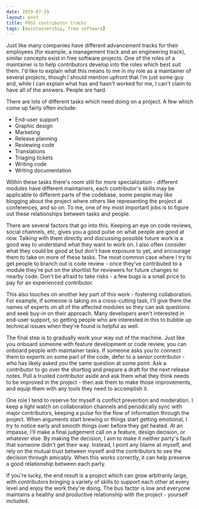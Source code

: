 ```yaml
---
date: 2019-07-29
layout: post
title: FOSS contributor tracks
tags: [maintainership, free software]
---
```


Just like many companies have different advancement tracks for their employees
(for example, a management track and an engineering track), similar concepts
exist in free software projects. One of the roles of a maintainer is to help
contributors develop into the roles which best suit them. I'd like to explain
what this means to me in my role as a maintainer of several projects, though I
should mention upfront that I'm just some guy and, while I can explain what has
and hasn't worked for me, I can't claim to have all of the answers. People are
hard.

There are lots of different tasks which need doing on a project. A few which
come up fairly often include:

- End-user support
- Graphic design
- Marketing
- Release planning
- Reviewing code
- Translations
- Triaging tickets
- Writing code
- Writing documentation

Within these tasks there's room still for more specialization - different
modules have different maintainers, each contributor's skills may be applicable
to different parts of the codebase, some people may like blogging about the
project where others like representing the project at conferences, and so on. To
me, one of my most important jobs is to figure out these relationships between
tasks and people.

There are several factors that go into this. Keeping an eye on code reviews,
social channels, etc, gives you a good pulse on what people are good at now.
Talking with them directly and discussing possible future work is a good way to
understand what they want to work on. I also often consider what they could be
good at but don't have exposure to yet, and encourage them to take on more of
these tasks. The most common case where I try to get people to branch out is
code review - once they've contributed to a module they're put on the shortlist
for reviewers for future changes to nearby code. Don't be afraid to take risks -
a few bugs is a small price to pay for an experienced contributor.

This also touches on another key part of this work - fostering collaboration.
For example, if someone is taking on a cross-cutting task, I'll give them the
names of experts on all of the affected modules so they can ask questions and
seek buy-in on their approach. Many developers aren't interested in end-user
support, so getting people who are interested in this to bubble up technical
issues when they're found is helpful as well.

The final step is to gradually work your way out of the machine. Just like you
onboard someone with feature development or code review, you can onboard people
with maintainer tasks. If someone asks you to connect them to experts on some
part of the code, defer to a senior contributor - who has likely asked you the
same question at some point. Ask a contributor to go over the shortlog and
prepare a draft for the next release notes. Pull a trusted contributor aside and
ask them what they think needs to be improved in the project - then ask them to
make those improvements, and equip them with any tools they need to accomplish
it.

One role I tend to reserve for myself is conflict prevention and moderation. I
keep a light watch on collaboration channels and periodically sync with major
contributors, keeping a pulse for the flow of information through the project.
When arguments start brewing or things start getting emotional, I try to notice
early and smooth things over before they get heated. At an impasse, I'll make a
final judgement call on a feature, design decision, or whatever else. By making
the decision, I aim to make it neither party's fault that someone didn't get
their way. Instead, I point any blame at myself, and rely on the mutual trust
between myself and the contributors to see the decision through amicably. When
this works correctly, it can help preserve a good relationship between each
party.

If you're lucky, the end result is a project which can grow arbitrarily large,
with contributors bringing a variety of skills to support each other at every
level and enjoy the work they're doing. The bus factor is low and everyone
maintains a healthy and productive relationship with the project - yourself
included.

